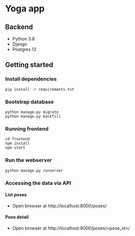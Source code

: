 # Yoga app

## Backend
* Python 3.8
* Django 
* Postgres 12 

## Getting started 
### Install dependencies
```shell
pip install -r requirements.txt
```

### Bootstrap database
```shell
python manage.py migrate
python manage.py backfill
```

### Running frontend
```shell
cd frontend
npm install
npm start
```

### Run the webserver
```shell
python manage.py runserver
```

### Accessing the data via API

#### List poses
* Open browser at http://localhost:8000/poses/

#### Pose detail
* Open browser at http://localhost:8000/poses/<pose_id>/


